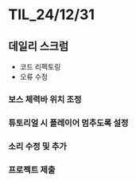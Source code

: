 # TIL_24/12/31

## 데일리 스크럼
- 코드 리펙토링
- 오류 수정

### 보스 체력바 위치 조정
### 튜토리얼 시 플레이어 멈추도록 설정
### 소리 수정 및 추가
### 프로젝트 제출
